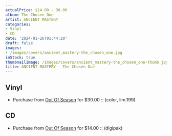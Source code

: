 ```yaml
---
actualPrice: $14.00 - 30.00
album: The Chosen One
artist: ANCIENT MASTERY
categories:
- Vinyl
- CD
date: '2024-01-26T01:44:20'
draft: false
images:
- /images/covers/ancient_mastery-the_chosen_one.jpg
inStock: true
thumbnailImage: /images/covers/ancient_mastery-the_chosen_one-thumb.jpg
title: ANCIENT MASTERY - The Chosen One
---
```


## Vinyl
* Purchase from [Out Of Season](https://www.outofseasonlabel.com/products/ancient-mastery-the-chosen-one-vinyl-lp-color-lim-199) for $30.00 :: (color, lim.199)
## CD
* Purchase from [Out Of Season](https://www.outofseasonlabel.com/products/ancient-mastery-the-chosen-one-cd-digipak) for $14.00 :: (digipak)
